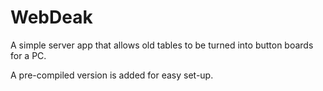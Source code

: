 # WebDeak
A simple server app that allows old tables to be turned into button boards for a PC.

A pre-compiled version is added for easy set-up.
